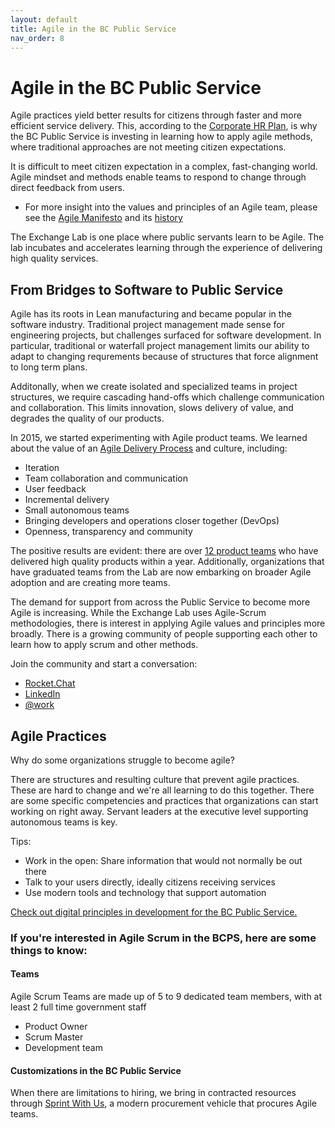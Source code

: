 ```yaml
---
layout: default
title: Agile in the BC Public Service
nav_order: 8
---
```


# Agile in the BC Public Service

Agile practices yield better results for citizens through faster and more efficient service delivery. This, according to the [Corporate HR Plan](https://www2.gov.bc.ca/assets/gov/careers/forms-tools/all-employees/corporate_plan_where_ideas_work.pdf "Corporate HR Plan"), is why the BC Public Service is investing in learning how to apply agile methods, where traditional approaches are not meeting citizen expectations.

It is difficult to meet citizen expectation in a complex, fast-changing world. Agile mindset and methods enable teams to respond to change through direct feedback from users.
  * For more insight into the values and principles of an Agile team, please see the [Agile Manifesto](http://agilemanifesto.org "Agile Manifesto") and its [history](https://agilemanifesto.org/history.html "History of the Manifesto")
  
  The Exchange Lab is one place where public servants learn to be Agile. The lab incubates and accelerates learning through the experience of delivering high quality services. 
  
## From Bridges to Software to Public Service

Agile has its roots in Lean manufacturing and became popular in the software industry. Traditional project management made sense for engineering projects, but challenges surfaced for software development. In particular,  traditional or waterfall project management limits our ability to adapt to changing requrements because of structures that force alignment to long term plans. 

Additonally, when we create isolated and specialized teams in project structures, we require cascading hand-offs which challenge communication and collaboration. This limits innovation, slows delivery of value, and degrades the quality of our products.

In 2015, we started experimenting with Agile product teams. We learned about the value of an [Agile Delivery Process](https://developer.gov.bc.ca/Agile-Delivery-Journey?intention=LOGIN#error=login_required "Agile Delivery Process")  and culture, including:
  * Iteration
  * Team collaboration and communication
  * User feedback
  * Incremental delivery
  * Small autonomous teams
  * Bringing developers and operations closer together (DevOps)
  * Openness, transparency and community

The positive results are evident: there are over [12 product teams](https://bcgov.github.io/ExchangeLabOps/Resident-Teams/README.html) who have delivered high quality products within a year. Additionally, organizations that have graduated teams from the Lab are now embarking on broader Agile adoption and are creating more teams.

The demand for support from across the Public Service to become more Agile is increasing. While the Exchange Lab uses Agile-Scrum methodologies, there is interest in applying Agile values and principles more broadly. There is a growing community of people supporting each other to learn how to apply scrum and other methods.

Join the community and start a conversation:
 * [Rocket.Chat](https://chat.pathfinder.gov.bc.ca "Rocket.Chat")
 * [LinkedIn](https://www.linkedin.com/company/bc-gov-csi-lab/ "BCDevExchange LinkedIn Page")
 * [@work](https://gww.gov.bc.ca/groups/bcdevexchange "BCDevExchange @work Page")

## Agile Practices

Why do some organizations struggle to become agile?

There are structures and resulting culture that prevent agile practices. These are hard to change and we're all learning to do this together. There are some specific competencies and practices that organizations can start working on right away. Servant leaders at the executive level supporting autonomous teams is key.

Tips:

* Work in the open: Share information that would not normally be out there
* Talk to your users directly, ideally citizens receiving services
* Use modern tools and technology that support automation

[Check out digital principles in development for the BC Public Service. ](https://github.com/bcgov/digital-principles "Digital Principles in the BCGov Github")

### If you're interested in Agile Scrum in the BCPS, here are some things to know:

#### Teams
Agile Scrum Teams are made up of 5 to 9 dedicated team members, with at least 2 full time government staff
* Product Owner
* Scrum Master
* Development team

#### Customizations in the BC Public Service
When there are limitations to hiring, we bring in contracted resources through [Sprint With Us](https://www.bcdevexchange.org/sprintwithus), a modern procurement vehicle that procures Agile teams.

